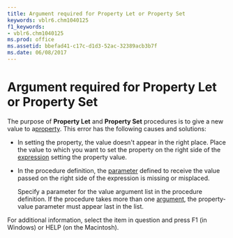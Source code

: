 ```yaml
---
title: Argument required for Property Let or Property Set
keywords: vblr6.chm1040125
f1_keywords:
- vblr6.chm1040125
ms.prod: office
ms.assetid: bbefad41-c17c-d1d3-52ac-32389acb3b7f
ms.date: 06/08/2017
---
```



# Argument required for Property Let or Property Set

The purpose of  **Property Let** and **Property Set** procedures is to give a new value to a[property](../../Glossary/vbe-glossary.md). This error has the following causes and solutions:



- In setting the property, the value doesn't appear in the right place. Place the value to which you want to set the property on the right side of the [expression](../../Glossary/vbe-glossary.md) setting the property value.
    
- In the procedure definition, the [parameter](../../Glossary/vbe-glossary.md) defined to receive the value passed on the right side of the expression is missing or misplaced.
    
    Specify a parameter for the value argument list in the procedure definition. If the procedure takes more than one [argument](../../Glossary/vbe-glossary.md), the property-value parameter must appear last in the list.
    

For additional information, select the item in question and press F1 (in Windows) or HELP (on the Macintosh).


